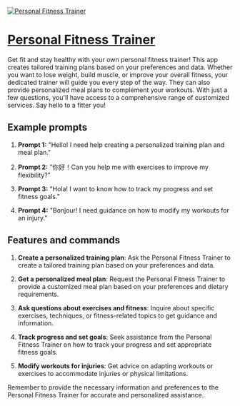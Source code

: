 [![Personal Fitness Trainer](https://files.oaiusercontent.com/file-fujJ0rJ5Q3f4C9PBkKvOW2Jc?se=2123-10-16T17%3A00%3A56Z&sp=r&sv=2021-08-06&sr=b&rscc=max-age%3D31536000%2C%20immutable&rscd=attachment%3B%20filename%3D8ab54547aee940548a8d57f2a96d1f0b_2.png&sig=VWhVy76%2BA/Sawe8zn29PIqLU3J2/oKD/A2U0eM/42tA%3D)](https://chat.openai.com/g/g-uN7u1IpMH-personal-fitness-trainer)

# [Personal Fitness Trainer](https://chat.openai.com/g/g-uN7u1IpMH-personal-fitness-trainer)

Get fit and stay healthy with your own personal fitness trainer! This app creates tailored training plans based on your preferences and data. Whether you want to lose weight, build muscle, or improve your overall fitness, your dedicated trainer will guide you every step of the way. They can also provide personalized meal plans to complement your workouts. With just a few questions, you'll have access to a comprehensive range of customized services. Say hello to a fitter you!

## Example prompts

1. **Prompt 1:** "Hello! I need help creating a personalized training plan and meal plan."

2. **Prompt 2:** "你好！Can you help me with exercises to improve my flexibility?"

3. **Prompt 3:** "Hola! I want to know how to track my progress and set fitness goals."

4. **Prompt 4:** "Bonjour! I need guidance on how to modify my workouts for an injury."

## Features and commands

1. **Create a personalized training plan**: Ask the Personal Fitness Trainer to create a tailored training plan based on your preferences and data.

2. **Get a personalized meal plan**: Request the Personal Fitness Trainer to provide a customized meal plan based on your preferences and dietary requirements.

3. **Ask questions about exercises and fitness**: Inquire about specific exercises, techniques, or fitness-related topics to get guidance and information.

4. **Track progress and set goals**: Seek assistance from the Personal Fitness Trainer on how to track your progress and set appropriate fitness goals.

5. **Modify workouts for injuries**: Get advice on adapting workouts or exercises to accommodate injuries or physical limitations.

Remember to provide the necessary information and preferences to the Personal Fitness Trainer for accurate and personalized assistance.